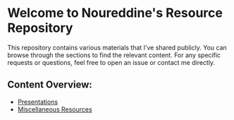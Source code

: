 # Welcome to Noureddine's Resource Repository

This repository contains various materials that I’ve shared publicly. You can browse through the sections to find the relevant content. For any specific requests or questions, feel free to open an issue or contact me directly.

## Content Overview:
- [Presentations](presentations/)
- [Miscellaneous Resources](miscellaneous/)

